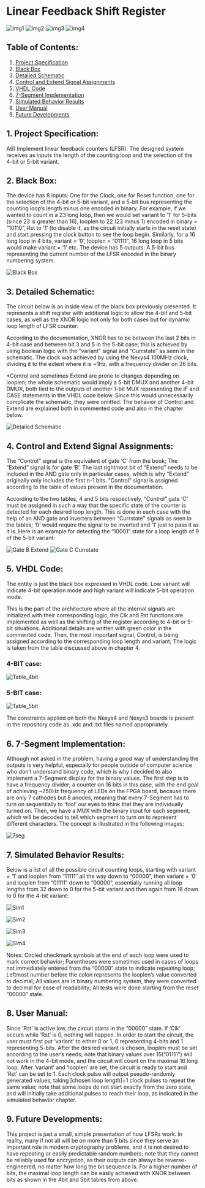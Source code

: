 # Linear Feedback Shift Register

![img1](presentations/img_1.png)
![img2](presentations/img_2.png)
![img3](presentations/img_3.png)
![img4](presentations/img_4.png)

## Table of Contents:

1. [Project Specification](#project-specification)
2. [Black Box](#black-box)
3. [Detailed Schematic](#detailed-schematic)
4. [Control and Extend Signal Assignments](#control-and-extend-signal-assignments)
5. [VHDL Code](#vhdl-code)
6. [7-Segment Implementation](#7-segment-implementation)
7. [Simulated Behavior Results](#simulated-behavior-results)
8. [User Manual](#user-manual)
9. [Future Developments](#future-developments)

## 1. Project Specification:

A6) Implement linear feedback counters (LFSR). The designed system receives as inputs the length of the counting loop and the selection of the 4-bit or 5-bit variant.

## 2. Black Box:

The device has 8 inputs: One for the Clock, one for Reset function, one for the selection of the 4-bit or 5-bit variant, and a 5-bit bus representing the counting loop’s length minus one encoded in binary. For example, if we wanted to count in a 23 long loop, then we would set variant to ‘1’ for 5-bits (since 23 is greater than 16), looplen to 22 (23 minus 1) encoded in binary = “10110”, Rst to ‘1’ (to disable it, as the circuit initially starts in the reset state) and start pressing the clock button to see the loop begin. Similarly, for a 16 long loop in 4 bits, variant = ‘0’, looplen = “01111”, 16 long loop in 5 bits would make variant = ‘1’ etc. The device has 5 outputs: A 5-bit bus representing the current number of the LFSR encoded in the binary numbering system.

![Black Box](presentations/Black_Box.png)

## 3. Detailed Schematic:

The circuit below is an inside view of the black box previously presented. It represents a shift register with additional logic to allow the 4-bit and 5-bit cases, as well as the XNOR logic not only for both cases but for dynamic loop length of LFSR counter:

According to the documentation, XNOR has to be between the last 2 bits in 4-bit case and between bit 3 and 5 in the 5-bit case; this is achieved by using boolean logic with the “variant” signal and “Currstate” as seen in the schematic. The clock was achieved by using the Nexys4 100MHz clock, dividing it to the extent where it is ~1Hz, with a frequency divider on 26 bits.

*Control and sometimes Extend are prone to changes depending on looplen; the whole schematic would imply a 5-bit DMUX and another 4-bit DMUX, both tied to the outputs of another 1-bit MUX representing the IF and CASE statements in the VHDL code below. Since this would unnecessarily complicate the schematic, they were omitted. The behavior of Control and Extend are explained both in commented code and also in the chapter below.

![Detailed Schematic](presentations/Detailed_Schematic.png)

## 4. Control and Extend Signal Assignments:

The “Control” signal is the equivalent of gate ‘C’ from the book; The “Extend” signal is for gate ‘B’. The last rightmost bit of “Extend” needs to be included in the AND gate only in particular cases, which is why “Extend” originally only includes the first n-1 bits. “Control” signal is assigned according to the table of values present in the documentation.

According to the two tables, 4 and 5 bits respectively, “Control” gate ‘C’ must be assigned in such a way that the specific state of the counter is detected for each desired loop length. This is done in each case with the help of an AND gate and inverters between “Currstate” signals as seen in the tables; ‘0’ would require the signal to be inverted and ‘1’ just to pass it as it is. Here is an example for detecting the “10001” state for a loop length of 9 of the 5-bit variant:

![Gate B Extend](presentations/Gate_B_Extend.png)
![Gate C Currstate](presentations/Gate_C_Currstate.png)

## 5. VHDL Code:

The entity is just the black box expressed in VHDL code. Low variant will indicate 4-bit operation mode and high variant will indicate 5-bit operation mode.

This is the part of the architecture where all the internal signals are initialized with their corresponding logic, the Clk and Rst functions are implemented as well as the shifting of the register according to 4-bit or 5-bit situations. Additional details are written with green color in the commented code. Then, the most important signal, Control, is being assigned according to the corresponding loop length and variant; The logic is taken from the table discussed above in chapter 4.

### 4-BIT case:

![Table_4bit](presentations/Table_4bit.png)

### 5-BIT case:

![Table_5bit](presentations/Table_5bit.png)

The constraints applied on both the Nexys4 and Nexys3 boards is present in the repository code as .xdc and .txt files named appropriately.

## 6. 7-Segment Implementation:

Although not asked in the problem, having a good way of understanding the outputs is very helpful, especially for people outside of computer science who don’t understand binary code, which is why I decided to also implement a 7-Segment display for the binary values. The first step is to have a frequency divider; a counter on 16 bits in this case, with the end goal of achieving ~250Hz frequency of LEDs on the FPGA board, because there are only 7 cathodes but 8 anodes, meaning that every 7-Segment has to turn on sequentially to ‘fool’ our eyes to think that they are individually turned on. Then, we have a MUX with the binary input for each segment, which will be decoded to tell which segment to turn on to represent different characters. The concept is illustrated in the following images:

![7seg](presentations/7Seg_Design.png)

## 7. Simulated Behavior Results:

Below is a list of all the possible circuit counting loops, starting with variant = ‘1’ and looplen from “11111” all the way down to “00000”, then variant = ‘0’ and looplen from “01111” down to “00000”, essentially running all loop lengths from 32 down to 0 for the 5-bit variant and then again from 16 down to 0 for the 4-bit variant:

![Sim1](presentations/Sim_Res_32downto23.png)

![Sim2](presentations/Sim_Res_22downto8.png)

![Sim3](presentations/Sim_Res_7downto1_Start4bit.png)

![Sim4](presentations/Sim_Res_End4bit.png)

Notes: Circled checkmark symbols at the end of each loop were used to mark correct behavior; Parentheses were sometimes used in cases of loops not immediately entered from the “00000” state to indicate repeating loop; Leftmost number before the colon represents the looplen’s value converted to decimal; All values are in binary numbering system, they were converted to decimal for ease of readability; All tests were done starting from the reset “00000” state.

## 8. User Manual:

Since ‘Rst’ is active low, the circuit starts in the “00000” state. If ‘Clk’ occurs while ‘Rst’ is 0, nothing will happen. In order to start the circuit, the user must first put ‘variant’ to either 0 or 1, 0 representing 4-bits and 1 representing 5-bits. After the desired variant is chosen, looplen must be set according to the user’s needs; note that binary values over 15(“01111”) will not work in the 4-bit mode, and the circuit will count on the maximal 16 long loop. After ‘variant’ and ‘looplen’ are set, the circuit is ready to start and ‘Rst’ can be set to 1. Each clock pulse will output pseudo-randomly generated values, taking [chosen loop length]+1 clock pulses to repeat the same value; note that some loops do not start exactly from the zero state, and will initially take additional pulses to reach their loop, as indicated in the simulated behavior chapter.

## 9. Future Developments:

This project is just a small, simple presentation of how LFSRs work. In reality, many if not all will be on more than 5 bits since they serve an important role in modern cryptography problems, and it is not desired to have repeating or easily predictable random numbers; note that they cannot be reliably used for encryption, as their outputs can always be reverse-engineered, no matter how long the bit sequence is. For a higher number of bits, the maximal loop length can be easily achieved with XNOR between bits as shown in the 4bit and 5bit tables from above.

